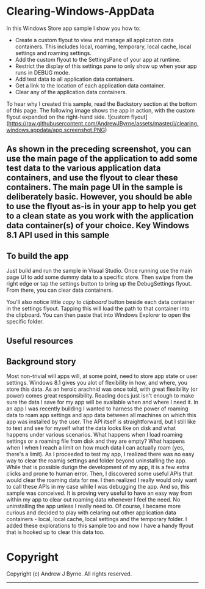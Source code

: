 Clearing-Windows-AppData
========================

In this Windows Store app sample I show you how to:

 - Create a custom flyout to view and manage all application data containers. This includes local, roaming, temporary, local cache, local settings and roaming settings.
 - Add the custom flyout to the SettingsPane of your app at runtime.
 - Restrict the display of this settings pane to only show up when your app runs in DEBUG mode.
 - Add test data to all application data containers.
 - Get a link to the location of each application data container.
 - Clear any of the application data containers.

To hear why I created this sample, read the Backstory section at the bottom of this page. 
The following image shows the app in action, with the custom flyout expanded on the right-hand side.
![custom flyout] (https://raw.githubusercontent.com/AndrewJByrne/assets/master/i/clearing.windows.appdata/app.screenshot.PNG)

As shown in the preceding screenshot, you can use the main page of the application to add some test data to the various application data containers, and use the flyout to clear these containers. The main page UI in the sample is deliberately basic. However, you should be able to use the flyout as-is in your app to help you get to a clean state as you work with the application data container(s) of your choice. 
Key Windows 8.1 API used in this sample
-------

To build the app
----
Just build and run the sample in Visual Studio. Once running use the main page UI to add some dummy data to a specific store. Then swipe from the right edge or tap the settings button to bring up the DebugSettings flyout. From there, you can clear data containers. 

You'll also notice little *copy to clipboard* button beside each data container in the settings flyout. Tapping this will load the path to that container into the clipboard. You can then paste that into Windows Explorer to open the specific folder. 

Useful resources
-------

Background story
-------
Most non-trivial will apps will, at some point, need to store app state or user settings. Windows 8.1 gives you alot of flexibility in how, and where, you store this data. As an heroic arachnid was once told, with great flexibility (or power) comes great responsibility. Reading docs just isn't enough to make sure the data I save for my app will be available when and where I need it. 
In an app I was recently building I wanted to harness the power of roaming data to roam app settings and app data between all machines on which this app was installed by the user. The API itself is straightforward, but I still like to test and see for myself what the data looks like on disk and what happens under various scenarios. What happens when I load roaming settings or a roaming file from disk and they are empty? What happens when I when I reach a limit on how much data I can actually roam (yes, there's a limit). 
As I proceeded to test my app, I realized there was no easy way to clear the roamig settings and folder beyond uninstalling the app. While that is possible durign the development of my app, it is a few extra clicks and prone to human error. Then, I discovered some useful APIs that would clear the roaming data for me. I then realized I really would only want to call these APIs in my case while I was debugging the app. 
And so, this sample was conceived. It is proving very useful to have an easy way from within my app to clear out roaming data whenever I feel the need. No uninstalling the app unless I really need to. Of course, I became more curious and decided to play with celaring out other application data containers - local, local cache, local settings and the temporary folder. I added these explorations to this sample too and now I have a handy flyout that is hooked up to clear this data too. 

Copyright
=======

Copyright (c) Andrew J Byrne. All rights reserved.

----------
